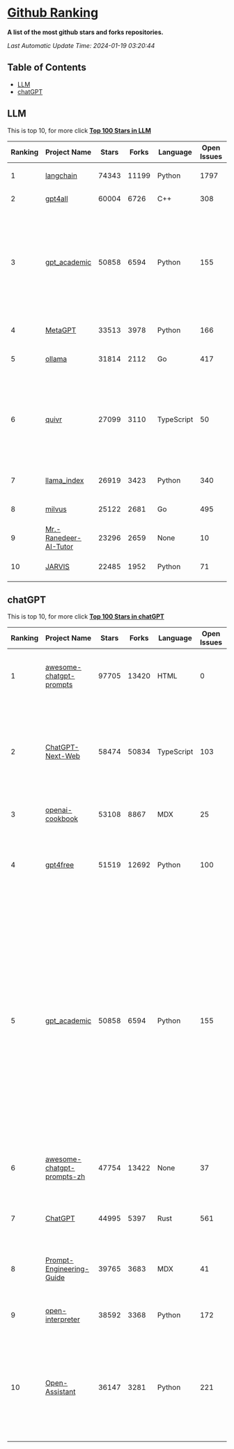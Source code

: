 [Github Ranking](./README.md)
==========

**A list of the most github stars and forks repositories.**

*Last Automatic Update Time: 2024-01-19 03:20:44*

## Table of Contents
 * [LLM](#LLM)
 * [chatGPT](#chatGPT)

## LLM

This is top 10, for more click **[Top 100 Stars in LLM](Top100/LLM.md)**

| Ranking | Project Name | Stars | Forks | Language | Open Issues | Description | Last Commit |
| ------- | ------------ | ----- | ----- | -------- | ----------- | ----------- | ----------- |
| 1 | [langchain](https://github.com/langchain-ai/langchain) | 74343 | 11199 | Python | 1797 | ⚡ Building applications with LLMs through composability ⚡ | 2024-01-19T02:52:41Z |
| 2 | [gpt4all](https://github.com/nomic-ai/gpt4all) | 60004 | 6726 | C++ | 308 | gpt4all: open-source LLM chatbots that you can run anywhere | 2024-01-17T19:07:06Z |
| 3 | [gpt_academic](https://github.com/binary-husky/gpt_academic) | 50858 | 6594 | Python | 155 | 为GPT/GLM等基座大语言模型提供实用化交互接口，特别优化论文阅读/润色/写作体验，模块化设计，支持自定义快捷按钮&函数插件，支持Python和C++等项目剖析&自译解功能，PDF/LaTex论文翻译&总结功能，支持并行问询多种LLM模型，支持chatglm3等本地模型。接入通义千问, deepseekcoder, 讯飞星火, 文心一言, llama2, rwkv, claude2, moss等。 | 2024-01-18T15:28:30Z |
| 4 | [MetaGPT](https://github.com/geekan/MetaGPT) | 33513 | 3978 | Python | 166 | 🌟 The Multi-Agent Framework: Given one line Requirement, return PRD, Design, Tasks, Repo | 2024-01-19T02:17:26Z |
| 5 | [ollama](https://github.com/jmorganca/ollama) | 31814 | 2112 | Go | 417 | Get up and running with Llama 2, Mistral, and other large language models locally. | 2024-01-19T02:11:04Z |
| 6 | [quivr](https://github.com/StanGirard/quivr) | 27099 | 3110 | TypeScript | 50 | Your GenAI Second Brain 🧠  A personal productivity assistant (RAG) ⚡️🤖 Chat with your docs (PDF, CSV, ...)  & apps using Langchain, GPT 3.5 / 4 turbo, Private, Anthropic, VertexAI, Ollama, LLMs, that you can share with users !  Local & Private alternative to OpenAI GPTs & ChatGPT powered by retrieval-augmented generation. | 2024-01-19T02:27:42Z |
| 7 | [llama_index](https://github.com/run-llama/llama_index) | 26919 | 3423 | Python | 340 | LlamaIndex (formerly GPT Index) is a data framework for your LLM applications | 2024-01-19T02:38:19Z |
| 8 | [milvus](https://github.com/milvus-io/milvus) | 25122 | 2681 | Go | 495 | A cloud-native vector database, storage for next generation AI applications | 2024-01-19T03:14:07Z |
| 9 | [Mr.-Ranedeer-AI-Tutor](https://github.com/JushBJJ/Mr.-Ranedeer-AI-Tutor) | 23296 | 2659 | None | 10 | A GPT-4 AI Tutor Prompt for customizable personalized learning experiences. | 2023-11-18T21:18:14Z |
| 10 | [JARVIS](https://github.com/microsoft/JARVIS) | 22485 | 1952 | Python | 71 | JARVIS, a system to connect LLMs with ML community. Paper: https://arxiv.org/pdf/2303.17580.pdf | 2024-01-15T03:26:37Z |


## chatGPT

This is top 10, for more click **[Top 100 Stars in chatGPT](Top100/chatGPT.md)**

| Ranking | Project Name | Stars | Forks | Language | Open Issues | Description | Last Commit |
| ------- | ------------ | ----- | ----- | -------- | ----------- | ----------- | ----------- |
| 1 | [awesome-chatgpt-prompts](https://github.com/f/awesome-chatgpt-prompts) | 97705 | 13420 | HTML | 0 | This repo includes ChatGPT prompt curation to use ChatGPT better. | 2024-01-17T09:40:18Z |
| 2 | [ChatGPT-Next-Web](https://github.com/ChatGPTNextWeb/ChatGPT-Next-Web) | 58474 | 50834 | TypeScript | 103 | A cross-platform ChatGPT/Gemini UI (Web / PWA / Linux / Win / MacOS). 一键拥有你自己的跨平台 ChatGPT/Gemini 应用。 | 2024-01-18T07:22:14Z |
| 3 | [openai-cookbook](https://github.com/openai/openai-cookbook) | 53108 | 8867 | MDX | 25 | Examples and guides for using the OpenAI API | 2024-01-18T13:40:36Z |
| 4 | [gpt4free](https://github.com/xtekky/gpt4free) | 51519 | 12692 | Python | 100 | The official gpt4free repository \| various collection of powerful language models | 2024-01-18T03:00:39Z |
| 5 | [gpt_academic](https://github.com/binary-husky/gpt_academic) | 50858 | 6594 | Python | 155 | 为GPT/GLM等基座大语言模型提供实用化交互接口，特别优化论文阅读/润色/写作体验，模块化设计，支持自定义快捷按钮&函数插件，支持Python和C++等项目剖析&自译解功能，PDF/LaTex论文翻译&总结功能，支持并行问询多种LLM模型，支持chatglm3等本地模型。接入通义千问, deepseekcoder, 讯飞星火, 文心一言, llama2, rwkv, claude2, moss等。 | 2024-01-18T15:28:30Z |
| 6 | [awesome-chatgpt-prompts-zh](https://github.com/PlexPt/awesome-chatgpt-prompts-zh) | 47754 | 13422 | None | 37 | ChatGPT 中文调教指南。各种场景使用指南。学习怎么让它听你的话。 | 2024-01-18T15:19:28Z |
| 7 | [ChatGPT](https://github.com/lencx/ChatGPT) | 44995 | 5397 | Rust | 561 | 🔮 ChatGPT Desktop Application (Mac, Windows and Linux) | 2024-01-06T22:15:36Z |
| 8 | [Prompt-Engineering-Guide](https://github.com/dair-ai/Prompt-Engineering-Guide) | 39765 | 3683 | MDX | 41 | 🐙 Guides, papers, lecture, notebooks and resources for prompt engineering | 2024-01-18T13:44:12Z |
| 9 | [open-interpreter](https://github.com/KillianLucas/open-interpreter) | 38592 | 3368 | Python | 172 | A natural language interface for computers | 2024-01-18T22:04:52Z |
| 10 | [Open-Assistant](https://github.com/LAION-AI/Open-Assistant) | 36147 | 3281 | Python | 221 | OpenAssistant is a chat-based assistant that understands tasks, can interact with third-party systems, and retrieve information dynamically to do so. | 2024-01-16T16:27:24Z |

